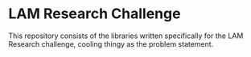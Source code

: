 # LAM Research Challenge
This repository consists of the libraries written specifically for the LAM Research challenge, cooling thingy as the problem statement.

